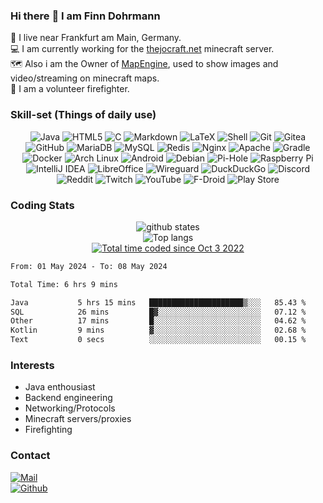 

### Hi there :wave: I am Finn Dohrmann
:house_with_garden: I live near Frankfurt am Main, Germany.<br>
:computer: I am currently working for the <a href="https://thejocraft.net">thejocraft.net</a> minecraft server.<br>
:world_map: Also i am the Owner of <a href="https://github.com/TheJoCraftNET/MapEngine">MapEngine</a>, used to show images and video/streaming on minecraft maps.<br>
:fire_engine: I am a volunteer firefighter.

### Skill-set (Things of daily use)
<p align="center">
  <img src="https://img.shields.io/badge/java-%23ED8B00.svg?style=for-the-badge&logo=openjdk&logoColor=white" alt="Java">
  <img src="https://img.shields.io/badge/html5-%23E34F26.svg?style=for-the-badge&logo=html5&logoColor=white" alt="HTML5">
  <img src="https://img.shields.io/badge/c-%2300599C.svg?style=for-the-badge&logo=c&logoColor=white" alt="C">
  <img src="https://img.shields.io/badge/markdown-%23000000.svg?style=for-the-badge&logo=markdown&logoColor=white" alt="Markdown">
    <img src="https://img.shields.io/badge/latex-%23008080.svg?style=for-the-badge&logo=latex&logoColor=white" alt="LaTeX">
      <img src="https://img.shields.io/badge/shell_script-%23121011.svg?style=for-the-badge&logo=gnu-bash&logoColor=white" alt="Shell">
  <img src="https://img.shields.io/badge/git-%23F05033.svg?style=for-the-badge&logo=git&logoColor=white" alt="Git">
    <img src="https://img.shields.io/badge/Gitea-34495E?style=for-the-badge&logo=gitea&logoColor=5D9425" alt="Gitea">
    <img src="https://img.shields.io/badge/github-%23121011.svg?style=for-the-badge&logo=github&logoColor=white" alt="GitHub">
  <img src="https://img.shields.io/badge/MariaDB-003545?style=for-the-badge&logo=mariadb&logoColor=white" alt="MariaDB">
  <img src="https://img.shields.io/badge/MySQL-00000F?style=for-the-badge&logo=mysql&logoColor=white" alt="MySQL">
    <img src="https://img.shields.io/badge/redis-%23DD0031.svg?style=for-the-badge&logo=redis&logoColor=white" alt="Redis">
  <img src="https://img.shields.io/badge/nginx-%23009639.svg?style=for-the-badge&logo=nginx&logoColor=white" alt="Nginx">
    <img src="https://img.shields.io/badge/apache-%23D42029.svg?style=for-the-badge&logo=apache&logoColor=white" alt="Apache">
    <img src="https://img.shields.io/badge/Gradle-02303A.svg?style=for-the-badge&logo=Gradle&logoColor=white" alt="Gradle">
  <img src="https://img.shields.io/badge/docker-%230db7ed.svg?style=for-the-badge&logo=docker&logoColor=white" alt="Docker">
    <img src="https://img.shields.io/badge/Arch%20Linux-1793D1?logo=arch-linux&logoColor=fff&style=for-the-badge" alt="Arch Linux">
      <img src="https://img.shields.io/badge/Android-3DDC84?style=for-the-badge&logo=android&logoColor=white" alt="Android">
<img src="https://img.shields.io/badge/Debian-D70A53?style=for-the-badge&logo=debian&logoColor=white" alt="Debian">
  <img src="https://img.shields.io/badge/pihole-%2396060C.svg?style=for-the-badge&logo=pi-hole&logoColor=white" alt="Pi-Hole">
    <img src="https://img.shields.io/badge/-RaspberryPi-C51A4A?style=for-the-badge&logo=Raspberry-Pi" alt="Raspberry Pi">
    <img src="https://img.shields.io/badge/IntelliJIDEA-000000.svg?style=for-the-badge&logo=intellij-idea&logoColor=white" alt="IntelliJ IDEA">
  <img src="https://img.shields.io/badge/LibreOffice-%2318A303?style=for-the-badge&logo=LibreOffice&logoColor=white" alt="LibreOffice">
<img src="https://img.shields.io/badge/wireguard-%2388171A.svg?style=for-the-badge&logo=wireguard&logoColor=white" alt="Wireguard">
  <img src="https://img.shields.io/badge/DuckDuckGo-DE5833?style=for-the-badge&logo=DuckDuckGo&logoColor=white" alt="DuckDuckGo">
    <img src="https://img.shields.io/badge/Discord-%235865F2.svg?style=for-the-badge&logo=discord&logoColor=white" alt="Discord">
<img src="https://img.shields.io/badge/Reddit-FF4500?style=for-the-badge&logo=reddit&logoColor=white" alt="Reddit">
  <img src="https://img.shields.io/badge/Twitch-%239146FF.svg?style=for-the-badge&logo=Twitch&logoColor=white" alt="Twitch">
    <img src="https://img.shields.io/badge/YouTube-%23FF0000.svg?style=for-the-badge&logo=YouTube&logoColor=white" alt="YouTube">
     <img src="https://img.shields.io/badge/F_Droid-1976D2?style=for-the-badge&logo=f-droid&logoColor=white" alt="F-Droid">
  <img src="https://img.shields.io/badge/Google_Play-414141?style=for-the-badge&logo=google-play&logoColor=white" alt="Play Store">
</p>

### Coding Stats
<p align="center"> 
  <img src="https://github-readme-stats.vercel.app/api?username=pianoman911&count_private=true&show_icons=true&theme=apprentice" alt="github states"> 
  <br>
  <img src="https://github-readme-stats.vercel.app/api/top-langs/?username=pianoman911&exclude_repo=pianoman911.github.io&layout=compact&theme=apprentice" alt="Top langs">
  <br>
  <a href="https://wakatime.com/@aa3de515-8c3c-4e63-a691-57587ec123bd"><img src="https://wakatime.com/badge/user/aa3de515-8c3c-4e63-a691-57587ec123bd.svg" alt="Total time coded since Oct 3 2022" /></a>
<br>
<!--START_SECTION:waka-->

```txt
From: 01 May 2024 - To: 08 May 2024

Total Time: 6 hrs 9 mins

Java           5 hrs 15 mins   █████████████████████▒░░░   85.43 %
SQL            26 mins         █▓░░░░░░░░░░░░░░░░░░░░░░░   07.12 %
Other          17 mins         █░░░░░░░░░░░░░░░░░░░░░░░░   04.62 %
Kotlin         9 mins          ▓░░░░░░░░░░░░░░░░░░░░░░░░   02.68 %
Text           0 secs          ░░░░░░░░░░░░░░░░░░░░░░░░░   00.15 %
```

<!--END_SECTION:waka-->
</p>

### Interests
- Java enthousiast
- Backend engineering
- Networking/Protocols
- Minecraft servers/proxies
- Firefighting

### Contact
<a href="mailto:kontakt@finndohrmann.de" target="_blank">
  <img src="https://img.shields.io/badge/Mail-D14836?style=for-the-badge&logo=gmail&logoColor=white" alt="Mail">
</a><br>
<a href="https://github.com/pianoman911">
  <img src="https://img.shields.io/badge/GitHub-100000?style=for-the-badge&logo=github&logoColor=white" alt="Github">
</a><br>
